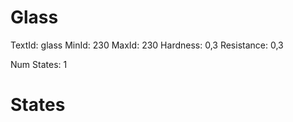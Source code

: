 # Glass
TextId: glass
MinId: 230
MaxId: 230
Hardness: 0,3
Resistance: 0,3

Num States: 1
# States
```

```